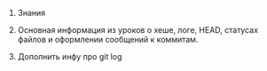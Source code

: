 1. Знания

2. Основная информация из уроков о хеше, логе, HEAD, статусах файлов и оформлении сообщений к коммитам.

3. Дополнить инфу про git log